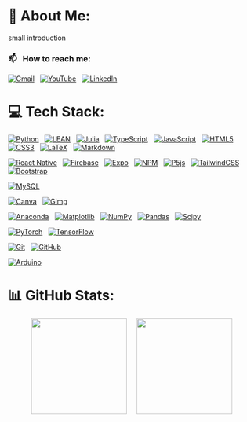 # 💫 About Me:

small introduction

### 📫 &nbsp; How to reach me:

<a href="mailto:massimiliano.ghiotto00@gmail.com"><img alt="Gmail" src="https://img.shields.io/badge/-Gmail-05122A?style=flat&logo=gmail"/></a> &nbsp;
<a href="https://youtube.com/@UCriyKfaUh1k8QgyN8cCwx4A"><img alt="YouTube" src="https://img.shields.io/badge/-YouTube-05122A?style=flat&logo=YouTube"/></a> &nbsp;
<a href="https://www.linkedin.com/in/Massimiliano-Ghiotto/"><img alt="LinkedIn" src="https://img.shields.io/badge/-Linkedin-05122A?&style=flat&logo=linkedin"/></a> &nbsp;

<!-- <a href="https://instagram.com/mateMATTIci"><img alt="Instagram" src="https://img.shields.io/badge/-Instagram-05122A?logo=Instagram&logoColor=white"/></a> &nbsp; -->

# 💻 Tech Stack:

[![Python](https://img.shields.io/badge/-Python-05122A?style=flat&logo=python)](https://www.python.org/doc/) &nbsp;
[![LEAN](https://img.shields.io/badge/-LEAN-05122A?style=flat&logo=lean)](https://leanprover.github.io/) &nbsp;
[![Julia](https://img.shields.io/badge/-Julia-05122A?style=flat&logo=julia)](https://julialang.org/) &nbsp;
[![TypeScript](https://img.shields.io/badge/-Typescript-05122A?style=flat&logo=typescript)](https://www.typescriptlang.org/) &nbsp;
[![JavaScript](https://img.shields.io/badge/-Javascript-05122A?style=flat&logo=javascript)](https://developer.mozilla.org/en-US/docs/Web/JavaScript) &nbsp;
[![HTML5](https://img.shields.io/badge/-HTML-05122A?style=flat&logo=html5)](https://developer.mozilla.org/en-US/docs/Web/HTML) &nbsp;
[![CSS3](https://img.shields.io/badge/-CSS-05122A?style=flat&logo=css3)](https://developer.mozilla.org/en-US/docs/Web/CSS) &nbsp;
[![LaTeX](https://img.shields.io/badge/-LaTeX-05122A?style=flat&logo=latex)](https://www.latex-project.org/) &nbsp;
[![Markdown](https://img.shields.io/badge/-Markdown-05122A?style=flat&logo=markdown)](https://daringfireball.net/projects/markdown/) &nbsp;

[![React Native](https://img.shields.io/badge/-React_native-05122A?style=flat&logo=react)](https://reactnative.dev/) &nbsp;
[![Firebase](https://img.shields.io/badge/-Firebase-05122A?style=flat&logo=firebase)](https://firebase.google.com/) &nbsp;
[![Expo](https://img.shields.io/badge/-Expo-05122A?style=flat&logo=expo)](https://expo.dev/) &nbsp;
[![NPM](https://img.shields.io/badge/-NPM-05122A?style=flat&logo=npm)](https://www.npmjs.com/) &nbsp;
[![P5js](https://img.shields.io/badge/-p5.js-05122A?style=flat&logo=p5.js)](https://p5js.org/) &nbsp;
[![TailwindCSS](https://img.shields.io/badge/-Tailwindcss-05122A?style=flat&logo=tailwind-css)](https://tailwindcss.com/) &nbsp;
[![Bootstrap](https://img.shields.io/badge/-Bootstrap-05122A?style=flat&logo=bootstrap)](https://getbootstrap.com/) &nbsp;

[![MySQL](https://img.shields.io/badge/-MySQL-05122A?style=flat&logo=mysql)](https://www.mysql.com/) &nbsp;

[![Canva](https://img.shields.io/badge/-Canva-05122A?style=flat&logo=Canva)](https://www.canva.com/) &nbsp;
[![Gimp](https://img.shields.io/badge/-Gimp-05122A?style=flat&logo=gimp)](https://www.gimp.org/) &nbsp;

[![Anaconda](https://img.shields.io/badge/-Anaconda-05122A?style=flat&logo=anaconda)](https://www.anaconda.com/) &nbsp;
[![Matplotlib](https://img.shields.io/badge/-Matplotlib-05122A?style=flat&logo=Matplotlib)](https://matplotlib.org/) &nbsp;
[![NumPy](https://img.shields.io/badge/-Numpy-05122A?style=flat&logo=numpy)](https://numpy.org/) &nbsp;
[![Pandas](https://img.shields.io/badge/-Pandas-05122A?style=flat&logo=pandas)](https://pandas.pydata.org/) &nbsp;
[![Scipy](https://img.shields.io/badge/-SciPy-05122A?style=flat&logo=scipy)](https://www.scipy.org/) &nbsp;

[![PyTorch](https://img.shields.io/badge/-PyTorch-05122A?style=flat&logo=PyTorch)](https://pytorch.org/) &nbsp;
[![TensorFlow](https://img.shields.io/badge/-TensorFlow-05122A?style=flat&logo=TensorFlow)](https://www.tensorflow.org/) &nbsp;

[![Git](https://img.shields.io/badge/-Git-05122A?style=flat&logo=git)](https://git-scm.com/) &nbsp;
[![GitHub](https://img.shields.io/badge/-Github-05122A?style=flat&logo=github)](https://github.com/) &nbsp;

[![Arduino](https://img.shields.io/badge/-Arduino-05122A?style=flat&logo=Arduino)](https://www.arduino.cc/) &nbsp;

# 📊 GitHub Stats:

<div style="display: flex; justify-content: center; align-items: center; gap: 20px;">
  <img src="https://github-readme-stats.vercel.app/api/top-langs/?username=MaxGhi8&theme=dark&hide_border=true&include_all_commits=false&count_private=true&layout=compact" height="195px"/>
  <img src="https://github-readme-stats.vercel.app/api?username=MaxGhi8&theme=dark&hide_border=true&include_all_commits=false&count_private=true" height="195px"/>
</div>
<!-- ![](https://github-readme-streak-stats.herokuapp.com/?user=MaxGhi8&theme=dark&hide_border=false)<br/> -->

